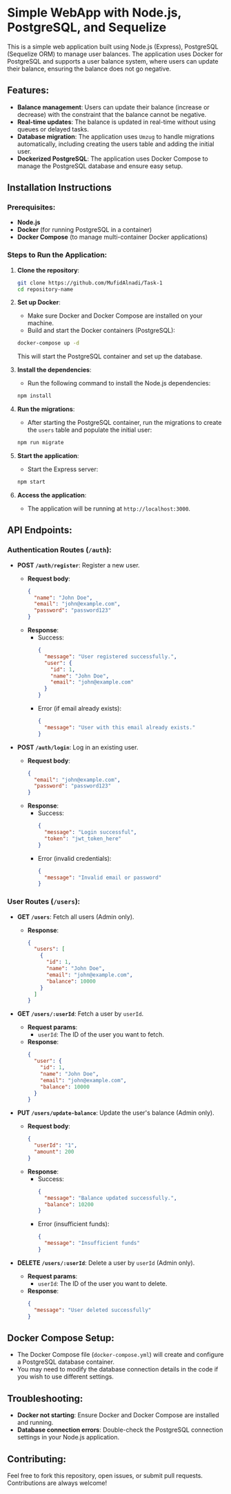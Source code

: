 # Simple WebApp with Node.js, PostgreSQL, and Sequelize

This is a simple web application built using Node.js (Express), PostgreSQL (Sequelize ORM) to manage user balances. The application uses Docker for PostgreSQL and supports a user balance system, where users can update their balance, ensuring the balance does not go negative.

## Features:
- **Balance management**: Users can update their balance (increase or decrease) with the constraint that the balance cannot be negative.
- **Real-time updates**: The balance is updated in real-time without using queues or delayed tasks.
- **Database migration**: The application uses `Umzug` to handle migrations automatically, including creating the users table and adding the initial user.
- **Dockerized PostgreSQL**: The application uses Docker Compose to manage the PostgreSQL database and ensure easy setup.

## Installation Instructions

### Prerequisites:
- **Node.js** 
- **Docker** (for running PostgreSQL in a container)
- **Docker Compose** (to manage multi-container Docker applications)

### Steps to Run the Application:

1. **Clone the repository**:
    ```bash
    git clone https://github.com/MufidAlnadi/Task-1
    cd repository-name
    ```

2. **Set up Docker**:
    - Make sure Docker and Docker Compose are installed on your machine.
    - Build and start the Docker containers (PostgreSQL):
    ```bash
    docker-compose up -d
    ```
    This will start the PostgreSQL container and set up the database.

3. **Install the dependencies**:
    - Run the following command to install the Node.js dependencies:
    ```bash
    npm install
    ```

4. **Run the migrations**:
    - After starting the PostgreSQL container, run the migrations to create the `users` table and populate the initial user:
    ```bash
    npm run migrate
    ```

5. **Start the application**:
    - Start the Express server:
    ```bash
    npm start
    ```

6. **Access the application**:
    - The application will be running at `http://localhost:3000`.

## API Endpoints:

### **Authentication Routes** (`/auth`):

- **POST `/auth/register`**: Register a new user.
  - **Request body**:
    ```json
    {
      "name": "John Doe",
      "email": "john@example.com",
      "password": "password123"
    }
    ```
  - **Response**:
    - Success:
      ```json
      {
        "message": "User registered successfully.",
        "user": {
          "id": 1,
          "name": "John Doe",
          "email": "john@example.com"
        }
      }
      ```
    - Error (if email already exists):
      ```json
      {
        "message": "User with this email already exists."
      }
      ```

- **POST `/auth/login`**: Log in an existing user.
  - **Request body**:
    ```json
    {
      "email": "john@example.com",
      "password": "password123"
    }
    ```
  - **Response**:
    - Success:
      ```json
      {
        "message": "Login successful",
        "token": "jwt_token_here"
      }
      ```
    - Error (invalid credentials):
      ```json
      {
        "message": "Invalid email or password"
      }
      ```

### **User Routes** (`/users`):

- **GET `/users`**: Fetch all users (Admin only).
  - **Response**:
    ```json
    {
      "users": [
        {
          "id": 1,
          "name": "John Doe",
          "email": "john@example.com",
          "balance": 10000
        }
      ]
    }
    ```

- **GET `/users/:userId`**: Fetch a user by `userId`.
  - **Request params**:
    - `userId`: The ID of the user you want to fetch.
  - **Response**:
    ```json
    {
      "user": {
        "id": 1,
        "name": "John Doe",
        "email": "john@example.com",
        "balance": 10000
      }
    }
    ```
  
- **PUT `/users/update-balance`**: Update the user's balance (Admin only).
  - **Request body**:
    ```json
    {
      "userId": "1",
      "amount": 200
    }
    ```
  - **Response**:
    - Success:
      ```json
      {
        "message": "Balance updated successfully.",
        "balance": 10200
      }
      ```
    - Error (insufficient funds):
      ```json
      {
        "message": "Insufficient funds"
      }
      ```

- **DELETE `/users/:userId`**: Delete a user by `userId` (Admin only).
  - **Request params**:
    - `userId`: The ID of the user you want to delete.
  - **Response**:
    ```json
    {
      "message": "User deleted successfully"
    }
    ```

## Docker Compose Setup:

- The Docker Compose file (`docker-compose.yml`) will create and configure a PostgreSQL database container.
- You may need to modify the database connection details in the code if you wish to use different settings.

## Troubleshooting:

- **Docker not starting**: Ensure Docker and Docker Compose are installed and running.
- **Database connection errors**: Double-check the PostgreSQL connection settings in your Node.js application.

## Contributing:

Feel free to fork this repository, open issues, or submit pull requests. Contributions are always welcome!


